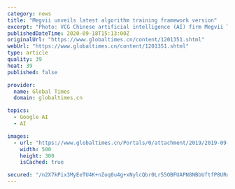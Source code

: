 ```yaml
---
category: news
title: "Megvii unveils latest algorithm training framework version"
excerpt: "Photo: VCG Chinese artificial intelligence (AI) firm Megvii Technology, known for facial recognition platform Face++, on Friday unveiled the 1.0 preview version of its proprietary open-source deep learning framework MegEngine,"
publishedDateTime: 2020-09-18T15:13:00Z
originalUrl: "https://www.globaltimes.cn/content/1201351.shtml"
webUrl: "https://www.globaltimes.cn/content/1201351.shtml"
type: article
quality: 39
heat: 39
published: false

provider:
  name: Global Times
  domain: globaltimes.cn

topics:
  - Google AI
  - AI

images:
  - url: "https://www.globaltimes.cn/Portals/0/attachment/2019/2019-09-19/d96a0761-bb5e-4a37-a65a-bfdb545cec17.jpeg"
    width: 500
    height: 300
    isCached: true

secured: "/n2X7kPix3MyEeTU4K+nZoq0u4g+xNylcQbr0Lr55OBFUAPN8NBbUftfP8URqofJNLZ/8ZO7l361fZjErMRRDn0ciH1452vp2U6TjrbEVKg0AZVR0of1PRcOKWVJSQPG0ChyjjWLY7/z/sRbfxkuwyBbCCD4AglNUdFpSArCfw9JNDkGjAaQugE7n4DvapDxE3w4AWAl3s3XZgas+U3WNOKl48tdwTVdlmnNY8Pzha1t1+3c19nv1MIIeSwLcW7WHs5w7tO25pDi9soXrbor2TqHS99IFWhkmqWpy5dRbVIjV0308h+hmitny2tRozYGTXjmqGrFQz93OS4fgRjp8kRR/nbe+WIurfO99pN4oHY=;HBuVI2P8cp+O+1qJNEoHaA=="
---
```


